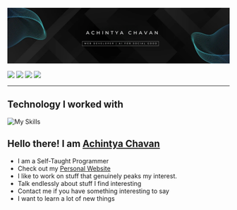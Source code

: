 
![image](./Banner.png)




<p>
<a href="https://wa.me/919773706044?text=Hi+Achintya" target="_blank"><img src="https://img.shields.io/badge/WhatsApp-25D366?style=for-the-badge&logo=whatsapp&logoColor=white"></a>
<a href="mailto:achintya.chavan2004@gmail.com" target="_blank"><img src="https://img.shields.io/badge/Gmail-D14836?style=for-the-badge&logo=gmail&logoColor=white"></a>
<a href="https://www.instagram.com/achintyaa._19/" target="_blank"><img src="https://img.shields.io/badge/Instagram-E4405F?style=for-the-badge&logo=instagram&logoColor=white"></a>
<a href="https://www.linkedin.com/in/achintya1800/" target="_blank"><img src="https://img.shields.io/badge/LinkedIn-0077B5?style=for-the-badge&logo=linkedin&logoColor=white"></a>
</p>
<hr/>


## Technology I worked with

<p>
 
 ![My Skills](https://skillicons.dev/icons?i=androidstudio,c,cpp,css,django,docker,express,firebase,git,github,heroku,html,js,materialui,mongodb,nodejs,postgres,py,react,redux,ts,flask,appwrite,atom,aws,azure,babel,bash,gcp,graphql,ipfs,jquery,kubernetes,linux,mysql,solidity,svelte,ubuntu,vite,go)
 
</p>


## Hello there! I am <a href="" target="_blank">Achintya Chavan</a>  

<ul>
  <li>I am a Self-Taught Programmer</li>
  <li>Check out my <a href="https://" target="_blank">Personal Website</a></li>
  <li>I like to work on stuff that genuinely peaks my interest.</li>
  <li>Talk endlessly about stuff I find interesting</li>
  <li>Contact me if you have something interesting to say</li>
 <li>I want to learn a lot of new things</li>
</ul>


